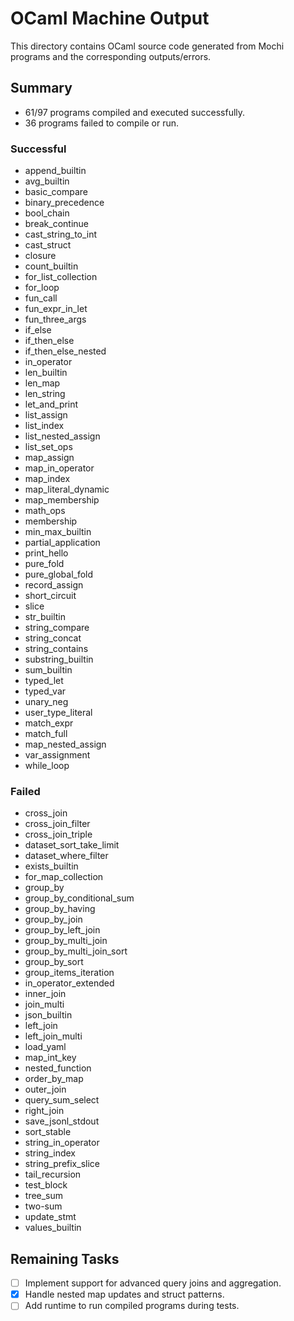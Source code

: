 # OCaml Machine Output

This directory contains OCaml source code generated from Mochi programs and the corresponding outputs/errors.

## Summary

- 61/97 programs compiled and executed successfully.
- 36 programs failed to compile or run.

### Successful
- append_builtin
- avg_builtin
- basic_compare
- binary_precedence
- bool_chain
- break_continue
- cast_string_to_int
- cast_struct
- closure
- count_builtin
- for_list_collection
- for_loop
- fun_call
- fun_expr_in_let
- fun_three_args
- if_else
- if_then_else
- if_then_else_nested
- in_operator
- len_builtin
- len_map
- len_string
- let_and_print
- list_assign
- list_index
- list_nested_assign
- list_set_ops
- map_assign
- map_in_operator
- map_index
- map_literal_dynamic
- map_membership
- math_ops
- membership
- min_max_builtin
- partial_application
- print_hello
- pure_fold
- pure_global_fold
- record_assign
- short_circuit
- slice
- str_builtin
- string_compare
- string_concat
- string_contains
- substring_builtin
- sum_builtin
- typed_let
- typed_var
- unary_neg
- user_type_literal
- match_expr
- match_full
- map_nested_assign
- var_assignment
- while_loop

### Failed
- cross_join
- cross_join_filter
- cross_join_triple
- dataset_sort_take_limit
- dataset_where_filter
- exists_builtin
- for_map_collection
- group_by
- group_by_conditional_sum
- group_by_having
- group_by_join
- group_by_left_join
- group_by_multi_join
- group_by_multi_join_sort
- group_by_sort
- group_items_iteration
- in_operator_extended
- inner_join
- join_multi
- json_builtin
- left_join
- left_join_multi
- load_yaml
- map_int_key
- nested_function
- order_by_map
- outer_join
- query_sum_select
- right_join
- save_jsonl_stdout
- sort_stable
- string_in_operator
- string_index
- string_prefix_slice
- tail_recursion
- test_block
- tree_sum
- two-sum
- update_stmt
- values_builtin

## Remaining Tasks

- [ ] Implement support for advanced query joins and aggregation.
 - [x] Handle nested map updates and struct patterns.
- [ ] Add runtime to run compiled programs during tests.
